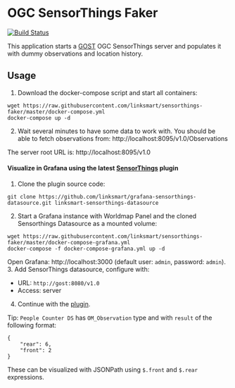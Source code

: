 # OGC SensorThings Faker
[![Build Status](https://travis-ci.com/linksmart/sensorthings-faker.svg?branch=master)](https://travis-ci.com/linksmart/sensorthings-faker)

This application starts a [GOST](https://github.com/gost/server) OGC SensorThings server and populates it with dummy observations and location history.

## Usage

1. Download the docker-compose script and start all containers:
```
wget https://raw.githubusercontent.com/linksmart/sensorthings-faker/master/docker-compose.yml
docker-compose up -d
```
2. Wait several minutes to have some data to work with. You should be able to fetch observations from: http://localhost:8095/v1.0/Observations

The server root URL is: http://localhost:8095/v1.0

#### Visualize in Grafana using the latest [SensorThings](https://github.com/linksmart/grafana-sensorthings-datasource) plugin
1. Clone the plugin source code:
```
git clone https://github.com/linksmart/grafana-sensorthings-datasource.git linksmart-sensorthings-datasource
```
2. Start a Grafana instance with Worldmap Panel and the cloned Sensorthings Datasource as a mounted volume:
```
wget https://raw.githubusercontent.com/linksmart/sensorthings-faker/master/docker-compose-grafana.yml
docker-compose -f docker-compose-grafana.yml up -d
```
Open Grafana: http://localhost:3000 (default user: `admin`, password: `admin`).
3. Add SensorThings datasource, configure with:
   - URL: `http://gost:8080/v1.0`
   - Access: server
4. Continue with the [plugin](https://github.com/linksmart/grafana-sensorthings-datasource/blob/master/README.md).

Tip: `People Counter DS` has `OM_Observation` type and with `result` of the following format:
```
{
    "rear": 6,
    "front": 2
}
```
These can be visualized with JSONPath using `$.front` and `$.rear` expressions.
